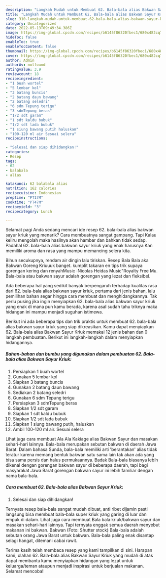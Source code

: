 ```yaml
---
description: "Langkah Mudah untuk Membuat 62. Bala-bala alias Bakwan Sayur Kriuk yang Enak Banget, Buat Buka Puasa Lezat Sekali"
title: "Langkah Mudah untuk Membuat 62. Bala-bala alias Bakwan Sayur Kriuk yang Enak Banget, Buat Buka Puasa Lezat Sekali"
slug: 310-langkah-mudah-untuk-membuat-62-bala-bala-alias-bakwan-sayur-kriuk-yang-enak-banget-buat-buka-puasa-lezat-sekali
category: Uncategorized
date: 2022-05-13T09:49:34.386Z
image: https://img-global.cpcdn.com/recipes/b6145f86320fbec1/680x482cq70/62-bala-bala-alias-bakwan-sayur-kriuk-foto-resep-utama.jpg
hideToc: false
enableToc: true
enableTocContent: false
thumbnail: https://img-global.cpcdn.com/recipes/b6145f86320fbec1/680x482cq70/62-bala-bala-alias-bakwan-sayur-kriuk-foto-resep-utama.jpg
cover: https://img-global.cpcdn.com/recipes/b6145f86320fbec1/680x482cq70/62-bala-bala-alias-bakwan-sayur-kriuk-foto-resep-utama.jpg
author: Admin
authorAv: notfound
ratingvalue: 3.9
reviewcount: 18
recipeingredient:
- "1 buah wortel"
- "5 lembar kol"
- "3 batang buncis"
- "2 batang daun bawang"
- "2 batang seledri"
- "6 sdm Tepung terigu"
- "3 sdmTepung beras"
- "1/2 sdt garam"
- "1 sdt kaldu bubuk"
- "1/2 sdt lada bubuk"
- "1 siung bawang putih haluskan"
- "100-120 ml air Sesuai selera"
recipeinstructions:

- "Selesai dan siap dihidangkan!"
categories:
- Resep
tags:
- 62
- balabala
- alias

katakunci: 62 balabala alias 
nutrition: 162 calories
recipecuisine: Indonesian
preptime: "PT17M"
cooktime: "PT47M"
recipeyield: "3"
recipecategory: Lunch

---
```



Selamat pagi Anda sedang mencari ide resep 62. bala-bala alias bakwan sayur kriuk yang menarik? Cara membuatnya sangat gampang. Tapi Kalau keliru mengolah maka hasilnya akan hambar dan bahkan tidak sedap. Padahal 62. bala-bala alias bakwan sayur kriuk yang enak harusnya Kan memiliki aroma dan rasa yang mampu memancing selera kita.


Bihun secukupnya, rendam air dingin lalu tiriskan. Resep Bala Bala aka Bakwan Goreng Kriuuuk banget. kumplit takaran en tips trik supaya gorengan kering dan renyahMusic :Nicolas Heidas Music&#34;Royalty Free Mu. Bala-bala atau bakwan sayur adalah gorengan yang lezat dan fleksibel.

Ada beberapa hal yang sedikit banyak berpengaruh terhadap kualitas rasa dari 62. bala-bala alias bakwan sayur kriuk, pertama dari jenis bahan, lalu pemilihan bahan segar hingga cara membuat dan menghidangkannya. Tak perlu pusing jika ingin menyiapkan 62. bala-bala alias bakwan sayur kriuk yang enak di mana pun kamu berada, karena asal sudah tahu triknya maka hidangan ini mampu menjadi suguhan istimewa.


Berikut ini ada beberapa tips dan trik praktis untuk membuat 62. bala-bala alias bakwan sayur kriuk yang siap dikreasikan. Kamu dapat menyiapkan 62. Bala-bala alias Bakwan Sayur Kriuk memakai 12 jenis bahan dan 0 langkah pembuatan. Berikut ini langkah-langkah dalam menyiapkan hidangannya.

<!--inarticleads1-->

##### Bahan-bahan dan bumbu yang digunakan dalam pembuatan 62. Bala-bala alias Bakwan Sayur Kriuk:

1. Persiapkan 1 buah wortel
1. Gunakan 5 lembar kol
1. Siapkan 3 batang buncis
1. Gunakan 2 batang daun bawang
1. Sediakan 2 batang seledri
1. Gunakan 6 sdm Tepung terigu
1. Persiapkan 3 sdmTepung beras
1. Siapkan 1/2 sdt garam
1. Siapkan 1 sdt kaldu bubuk
1. Siapkan 1/2 sdt lada bubuk
1. Siapkan 1 siung bawang putih, haluskan
1. Ambil 100-120 ml air. Sesuai selera


Lihat juga cara membuat Ala Ala Kakiage alias Bakwan Sayur dan masakan sehari-hari lainnya. Bala-bala merupakan sebutan bakwan di daerah Jawa Barat. Dalam bahasa Sunda, bala-bala memiliki arti &#39;berantakan&#39; alias tidak teratur karena memang bentuk bakwan satu sama lain tak akan ada yang bisa sama persis dan halus permukaannya. Badak Bala-bala biasanya lebih dikenal dengan gorengan bakwan sayur di beberapa daerah, tapi bagi masyarakat Jawa Barat gorengan bakwan sayur ini lebih familiar dengan nama bala-bala. 

<!--inarticleads2-->

##### Cara membuat 62. Bala-bala alias Bakwan Sayur Kriuk:


1. Selesai dan siap dihidangkan!

Ternyata resep bala-bala sangat mudah dibuat, anti ribet dijamin pasti langsung bisa membuat bala-bala super kriuk yang garing di luar dan empuk di dalam. Lihat juga cara membuat Bala bala kriuk/bakwan sayur dan masakan sehari-hari lainnya. Tapi ternyata enggak semua daerah menyebut makanan ini bakwan. Bakwan (Foto: Shutter stock) Bala-bala adalah sebutan orang Jawa Barat untuk bakwan. Bala-bala paling enak disantap selagi hangat, ditemani cabai rawit. 

Terima kasih telah membaca resep yang kami tampilkan di sini. Harapan kami, olahan 62. Bala-bala alias Bakwan Sayur Kriuk yang mudah di atas dapat membantu kamu menyiapkan hidangan yang lezat untuk keluarga/teman ataupun menjadi inspirasi untuk berjualan makanan. Selamat mencoba!
